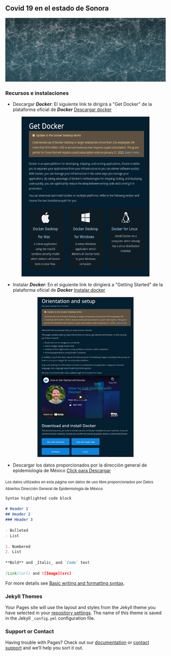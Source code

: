 ## Covid 19 en el estado de Sonora  

<p align="center">
<img src="https://github.com/JorgeCarrizales/MCD-Covid19/raw/main/images/network-g652d2fe49_1920.jpg" width="900" height="200"/>
</p>


### Recursos e instalaciones

- Descargar _**Docker**_: El siguiente link te dirigirá a "Get Docker" de la plataforma oficial de _**Docker**_ [Descargar docker](https://docs.docker.com/get-docker/)
<p align="center">
<img src="https://github.com/JorgeCarrizales/MCD-Covid19/raw/main/images/DownloadDocker.png" width="400" height="500" border="1"/>
</p>

- Instalar _**Docker**_: En el siguiente link te dirigierá a "Getting Started" de la plataforma oficial de _**Docker**_ [Instalar docker](https://docs.docker.com/get-started/)
<p align="center">
<img src="https://github.com/JorgeCarrizales/MCD-Covid19/raw/main/images/GettingStartedDocker.png" width="300" height="500" border="1"/>
</p>

- Descargar los datos proporcionados por la dirección general de epidemiología de México [Click para Descargar](https://datosabiertos.salud.gob.mx/gobmx/salud/datos_abiertos/efe/datos_abiertos_efe.zip)

<sub>Los datos utilizados en esta página son datos de uso libre proporcionados por Datos Abiertos Dirección General de Epidemiología de México</sub>


```markdown
Syntax highlighted code block

# Header 1
## Header 2
### Header 3

- Bulleted
- List

1. Numbered
2. List

**Bold** and _Italic_ and `Code` text

[Link](url) and ![Image](src)
```

For more details see [Basic writing and formatting syntax](https://docs.github.com/en/github/writing-on-github/getting-started-with-writing-and-formatting-on-github/basic-writing-and-formatting-syntax).

### Jekyll Themes

Your Pages site will use the layout and styles from the Jekyll theme you have selected in your [repository settings](https://github.com/JorgeCarrizales/MCD_Covid19/settings/pages). The name of this theme is saved in the Jekyll `_config.yml` configuration file.

### Support or Contact

Having trouble with Pages? Check out our [documentation](https://docs.github.com/categories/github-pages-basics/) or [contact support](https://support.github.com/contact) and we’ll help you sort it out.
